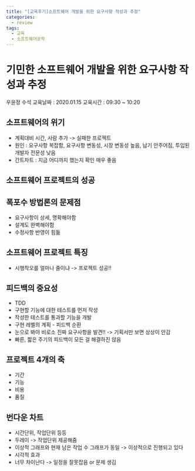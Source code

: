 ```yaml
---
title: "[교육후기]소프트웨어 개발을 위한 요구사항 작성과 추정"
categories:
  - review
tags:
  - 교육
  - 소프트웨어공학
---
```


# 기민한 소프트웨어 개발을 위한 요구사항 작성과 추정

우윤정 수석
교육날짜 : 2020.01.15
교육시간 : 09:30 \~ 10:20

## 소프트웨어의 위기

* 계획대비 시간, 사람 추가 -> 실패한 프로젝트
* 원인 : 요구사항 복잡함, 요구사항 변동성, 시장 변동성 높음, 납기 안주어짐, 투입된 개발자 전문성 낮음
* 간트차트 : 지금 어디까지 했는지 확인 매우 좋음

## 소프트웨어 프로젝트의 성공

## 폭포수 방법론의 문제점

* 요구사항이 상세, 명확해야함
* 설계도 완벽해야함
* 수정사항 반영이 힘듦

## 소프트웨어 프로젝트 특징

* 시행착오를 얼마나 줄이냐 -> 프로젝트 성공!!

## 피드백의 중요성

* TDD
* 구현할 기능에 대한 테스트를 먼저 작성
* 작성한 테스트를 통과할 기능을 개발
* 구현 레벨의 계획 - 피드백 순환
* 눈으로 봐야 비로소 진짜 요구사항을 발견!! -> 기획서만 보면 상상이 안감
* 빠른, 짧은 주기의 피드백이 모든 걸 해결하진 않음

## 프로젝트 4개의 축

* 기간
* 기능
* 비용
* 품질

## 번다운 차트

* 시간단위, 작업단위 등등
* 두레이 -> 작업단위 제공해줌
* 이상적 그래프와 현재 남은 작업 수 그래프가 동일 -> 이상적으로 진행되고 있다
* 시각적 효과
* 너무 차이난다 -> 일정을 잘못잡음 or 문제 생김